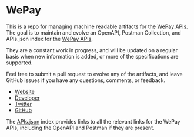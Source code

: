 # WePayThis is a repo for managing machine readable artifacts for the [WePay APIs](https://www.wepay.com/developer). The goal is to maintain and evolve an OpenAPI, Postman Collection, and APIs.json index for the [WePay APIs](https://www.wepay.com/developer).They are a constant work in progress, and will be updated on a regular basis when new information is added, or more of the specifications are supported.Feel free to submit a pull request to evolve any of the artifacts, and leave GitHub issues if you have any questions, comments, or feedback.- [Website](https://www.wepay.com/developer)- [Developer](https://www.wepay.com/developer)- [Twitter](https://twitter.com/WePay)- [GitHub](https://github.com/wepay)The [APIs.json](https://github.com/api-evangelist/wepay/blob/master/apis.json) index provides links to all the relevant links for the WePay APIs, including the OpenAPI and Postman if they are present.